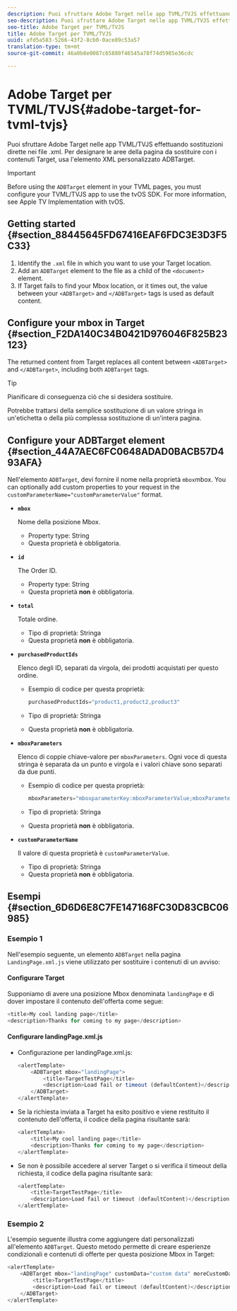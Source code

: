 ```yaml
---
description: Puoi sfruttare Adobe Target nelle app TVML/TVJS effettuando sostituzioni dirette nei file .xml. Per designare le aree della pagina da sostituire con i contenuti Target, usa l'elemento XML personalizzato ADBTarget.
seo-description: Puoi sfruttare Adobe Target nelle app TVML/TVJS effettuando sostituzioni dirette nei file .xml. Per designare le aree della pagina da sostituire con i contenuti Target, usa l'elemento XML personalizzato ADBTarget.
seo-title: Adobe Target per TVML/TVJS
title: Adobe Target per TVML/TVJS
uuid: afd5a583-5266-43f2-8cb0-0ace89c53a57
translation-type: tm+mt
source-git-commit: 46a0b8e0087c65880f46545a78f74d5985e36cdc

---
```



# Adobe Target per TVML/TVJS{#adobe-target-for-tvml-tvjs}

Puoi sfruttare Adobe Target nelle app TVML/TVJS effettuando sostituzioni dirette nei file .xml. Per designare le aree della pagina da sostituire con i contenuti Target, usa l'elemento XML personalizzato ADBTarget.

>[!IMPORTANT]
>
>Before using the `ADBTarget` element in your TVML pages, you must configure your TVML/TVJS app to use the tvOS SDK. For more information, see Apple TV Implementation with tvOS.[](/help/ios/apple-tv-implementation-tvos/apple-tv-implementation-tvos.md)

## Getting started {#section_88445645FD67416EAF6FDC3E3D3F5C33}

1. Identify the `.xml` file in which you want to use your Target location.
1. Add an `ADBTarget` element to the file as a child of the `<document>` element.
1. If Target fails to find your Mbox location, or it times out, the value between your `<ADBTarget>` and `</ADBTarget>` tags is used as default content.

## Configure your mbox in Target {#section_F2DA140C34B0421D976046F825B23123}

The returned content from Target replaces all content between `<ADBTarget>` and `</ADBTarget>`, including both `ADBTarget` tags.

>[!TIP]
>
>Pianificare di conseguenza ciò che si desidera sostituire.

Potrebbe trattarsi della semplice sostituzione di un valore stringa in un'etichetta o della più complessa sostituzione di un'intera pagina.

## Configure your ADBTarget element {#section_44A7AEC6FC0648ADAD0BACB57D493AFA}

Nell'elemento `ADBTarget`, devi fornire il nome nella proprietà `mbox`mbox. You can optionally add custom properties to your request in the `customParameterName="customParameterValue"` format.

* **`mbox`**

   Nome della posizione Mbox.

   * Property type: String
   * Questa proprietà è obbligatoria.

* **`id`**

   The Order ID.

   * Property type: String
   * Questa proprietà **non** è obbligatoria.

* **`total`**

   Totale ordine.

   * Tipo di proprietà: Stringa
   * Questa proprietà **non** è obbligatoria.

* **`purchasedProductIds`**

   Elenco degli ID, separati da virgola, dei prodotti acquistati per questo ordine.

   * Esempio di codice per questa proprietà:


      ```objective-c
      purchasedProductIds="product1,product2,product3" 
      ```

   * Tipo di proprietà: Stringa
   * Questa proprietà **non** è obbligatoria.

* **`mboxParameters`**

   Elenco di coppie chiave-valore per `mboxParameters`. Ogni voce di questa stringa è separata da un punto e virgola e i valori chiave sono separati da due punti.

   * Esempio di codice per questa proprietà:

      ```objective-c
      mboxParameters="mboxparameterKey:mboxParameterValue;mboxParameterKey1:mboxParameterValue1;mboxParameterKey2:mboxParameterValue2"
      ```

   * Tipo di proprietà: Stringa
   * Questa proprietà **non** è obbligatoria.

* **`customParameterName`**

   Il valore di questa proprietà è `customParameterValue`.

   * Tipo di proprietà: Stringa
   * Questa proprietà **non** è obbligatoria.


## Esempi {#section_6D6D6E8C7FE147168FC30D83CBC06985}

### Esempio 1

Nell'esempio seguente, un elemento `ADBTarget` nella pagina `LandingPage.xml.js` viene utilizzato per sostituire i contenuti di un avviso:

#### Configurare Target

Supponiamo di avere una posizione Mbox denominata `landingPage` e di dover impostare il contenuto dell'offerta come segue:

```objective-c
<title>My cool landing page</title> 
<description>Thanks for coming to my page</description> 
```

#### Configurare landingPage.xml.js

* Configurazione per landingPage.xml.js:

   ```js
   <alertTemplate> 
       <ADBTarget mbox="landingPage">  
           <title>TargetTestPage</title> 
           <description>Load fail or timeout (defaultContent)</description> 
       </ADBTarget>  
   </alertTemplate> 
   ```

* Se la richiesta inviata a Target ha esito positivo e viene restituito il contenuto dell'offerta, il codice della pagina risultante sarà:

   ```objective-c
   <alertTemplate> 
       <title>My cool landing page</title> 
       <description>Thanks for coming to my page</description> 
   </alertTemplate>
   ```

* Se non è possibile accedere al server Target o si verifica il timeout della richiesta, il codice della pagina risultante sarà:

   ```objective-c
   <alertTemplate> 
       <title>TargetTestPage</title> 
       <description>Load fail or timeout (defaultContent)</description> 
   </alertTemplate>
   ```

### Esempio 2

L'esempio seguente illustra come aggiungere dati personalizzati all'elemento `ADBTarget`. Questo metodo permette di creare esperienze condizionali e contenuti di offerte per questa posizione Mbox in Target:

```objective-c
<alertTemplate> 
    <ADBTarget mbox="landingPage" customData="custom data" moreCustomData="more custom data"> 
        <title>TargetTestPage</title> 
        <description>Load fail or timeout (defaultContent)</description> 
    </ADBTarget>  
</alertTemplate>
```
